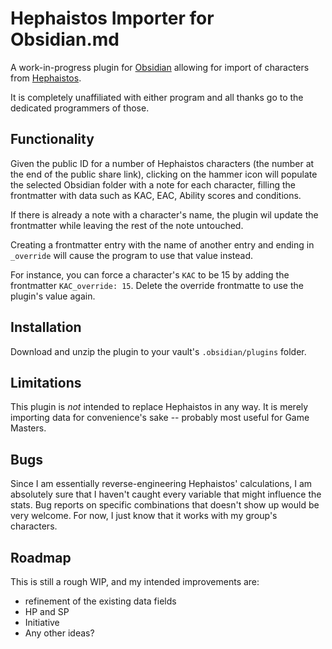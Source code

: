 # Hephaistos Importer for Obsidian.md

A work-in-progress plugin for [Obsidian](https://obsidian.md) allowing for import of characters from [Hephaistos](https://hephaistos.online).

It is completely unaffiliated with either program and all thanks go to the dedicated programmers of those.

## Functionality

Given the public ID for a number of Hephaistos characters (the number at the end of the public share link), clicking on the hammer icon will populate the selected Obsidian folder with a note for each character, filling the frontmatter with data such as KAC, EAC, Ability scores and conditions.

If there is already a note with a character's name, the plugin wil update the frontmatter while leaving the rest of the note untouched.

Creating a frontmatter entry with the name of another entry and ending in `_override` will cause the program to use that value instead.

For instance, you can force a character's `KAC` to be 15 by adding the frontmatter `KAC_override: 15`. Delete the override frontmatte to use the plugin's value again.

## Installation

Download and unzip the plugin to your vault's `.obsidian/plugins` folder.

## Limitations

This plugin is _not_ intended to replace Hephaistos in any way. It is merely importing data for convenience's sake -- probably most useful for Game Masters.

## Bugs

Since I am essentially reverse-engineering Hephaistos' calculations, I am absolutely sure that I haven't caught every variable that might influence the stats. Bug reports on specific combinations that doesn't show up would be very welcome. For now, I just know that it works with my group's characters.

## Roadmap

This is still a rough WIP, and my intended improvements are:

-   refinement of the existing data fields
-   HP and SP
-   Initiative
-   Any other ideas?
